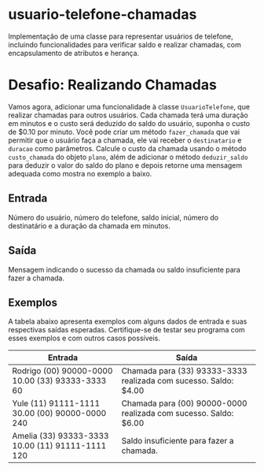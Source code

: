 # usuario-telefone-chamadas
Implementação de uma classe para representar usuários de telefone, incluindo funcionalidades para verificar saldo e realizar chamadas, com encapsulamento de atributos e herança.

# Desafio: Realizando Chamadas

Vamos agora, adicionar uma funcionalidade à classe `UsuarioTelefone`, que realizar chamadas para outros usuários. Cada chamada terá uma duração em minutos e o custo será deduzido do saldo do usuário, suponha o custo de $0.10 por minuto. Você pode criar um método `fazer_chamada` que vai permitir que o usuário faça a chamada, ele vai receber o `destinatario` e `duracao` como parâmetros. Calcule o custo da chamada usando o método `custo_chamada` do objeto `plano`, além de adicionar o método `deduzir_saldo` para deduzir o valor do saldo do plano e depois retorne uma mensagem adequada como mostra no exemplo a baixo.

## Entrada

Número do usuário, número do telefone, saldo inicial, número do destinatário e a duração da chamada em minutos.

## Saída

Mensagem indicando o sucesso da chamada ou saldo insuficiente para fazer a chamada.

## Exemplos

A tabela abaixo apresenta exemplos com alguns dados de entrada e suas respectivas saídas esperadas. Certifique-se de testar seu programa com esses exemplos e com outros casos possíveis.

| Entrada                               | Saída                                                    |
|---------------------------------------|----------------------------------------------------------|
| Rodrigo (00) 90000-0000 10.00 (33) 93333-3333 60 | Chamada para (33) 93333-3333 realizada com sucesso. Saldo: $4.00 |
| Yule (11) 91111-1111 30.00 (00) 90000-0000 240  | Chamada para (00) 90000-0000 realizada com sucesso. Saldo: $6.00  |
| Amelia (33) 93333-3333 10.00 (11) 91111-1111 120 | Saldo insuficiente para fazer a chamada.                 |
